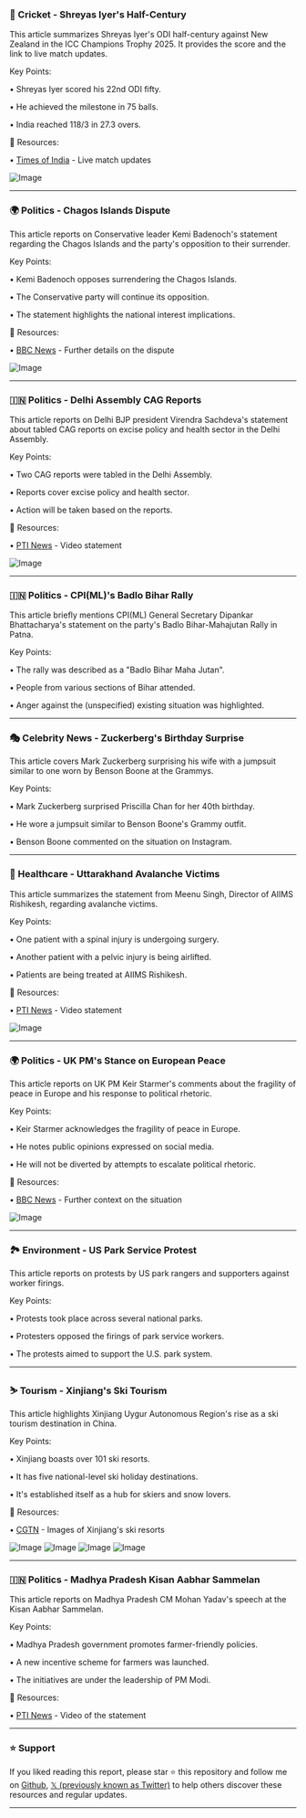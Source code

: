 ### 🏏 Cricket - Shreyas Iyer's Half-Century

This article summarizes Shreyas Iyer's ODI half-century against New Zealand in the ICC Champions Trophy 2025.  It provides the score and the link to live match updates.

Key Points:

• Shreyas Iyer scored his 22nd ODI fifty.


• He achieved the milestone in 75 balls.


• India reached 118/3 in 27.3 overs.


🔗 Resources:

• [Times of India](http://toi.in/yOHuLb) - Live match updates

![Image](https://pbs.twimg.com/media/GlB6WB4boAAivj7?format=jpg&name=small)

---
### 🌍 Politics - Chagos Islands Dispute

This article reports on Conservative leader Kemi Badenoch's statement regarding the Chagos Islands and the party's opposition to their surrender.

Key Points:

• Kemi Badenoch opposes surrendering the Chagos Islands.


• The Conservative party will continue its opposition.


•  The statement highlights the national interest implications.



🔗 Resources:

• [BBC News](https://bbc.in/4ijBANy) -  Further details on the dispute

![Image](https://pbs.twimg.com/media/GlB5a1rXUAAgH3B.jpg)

---
### 🇮🇳 Politics - Delhi Assembly CAG Reports

This article reports on Delhi BJP president Virendra Sachdeva's statement about tabled CAG reports on excise policy and health sector in the Delhi Assembly.

Key Points:

• Two CAG reports were tabled in the Delhi Assembly.


• Reports cover excise policy and health sector.


• Action will be taken based on the reports.



🔗 Resources:

• [PTI News](https://x.com/PTI_News/status/1896145345987710976) -  Video statement

![Image](https://pbs.twimg.com/ext_tw_video_thumb/1896145059743256576/pu/img/msHziKX6j6r7d--N.jpg)

---
### 🇮🇳 Politics - CPI(ML)'s Badlo Bihar Rally

This article briefly mentions CPI(ML) General Secretary Dipankar Bhattacharya's statement on the party's Badlo Bihar-Mahajutan Rally in Patna.

Key Points:

•  The rally was described as a "Badlo Bihar Maha Jutan".


• People from various sections of Bihar attended.


•  Anger against the (unspecified) existing situation was highlighted.



---
### 🎭 Celebrity News - Zuckerberg's Birthday Surprise

This article covers Mark Zuckerberg surprising his wife with a jumpsuit similar to one worn by Benson Boone at the Grammys.

Key Points:

• Mark Zuckerberg surprised Priscilla Chan for her 40th birthday.


• He wore a jumpsuit similar to Benson Boone's Grammy outfit.


• Benson Boone commented on the situation on Instagram.


---
### 🏥 Healthcare - Uttarakhand Avalanche Victims

This article summarizes the statement from Meenu Singh, Director of AIIMS Rishikesh, regarding avalanche victims.


Key Points:

• One patient with a spinal injury is undergoing surgery.


• Another patient with a pelvic injury is being airlifted.


•  Patients are being treated at AIIMS Rishikesh.


🔗 Resources:

• [PTI News](https://x.com/PTI_News/status/1896135318019141765) - Video statement

![Image](https://pbs.twimg.com/ext_tw_video_thumb/1896134058276765696/pu/img/4qxHscGp3adu51PH.jpg)

---
### 🌍 Politics - UK PM's Stance on European Peace

This article reports on UK PM Keir Starmer's comments about the fragility of peace in Europe and his response to political rhetoric.

Key Points:

• Keir Starmer acknowledges the fragility of peace in Europe.


• He notes public opinions expressed on social media.


• He will not be diverted by attempts to escalate political rhetoric.



🔗 Resources:

• [BBC News](https://bbc.in/4ijBANy) - Further context on the situation

![Image](https://pbs.twimg.com/media/GlBs5CwWMAAOetk.jpg)

---
### 🏞️ Environment - US Park Service Protest

This article reports on protests by US park rangers and supporters against worker firings.


Key Points:

• Protests took place across several national parks.


• Protesters opposed the firings of park service workers.


• The protests aimed to support the U.S. park system.



---
### ⛷️ Tourism - Xinjiang's Ski Tourism

This article highlights Xinjiang Uygur Autonomous Region's rise as a ski tourism destination in China.

Key Points:

• Xinjiang boasts over 101 ski resorts.


• It has five national-level ski holiday destinations.


• It's established itself as a hub for skiers and snow lovers.



🔗 Resources:

• [CGTN](https://x.com/CGTNOfficial/status/1896130863101829242) - Images of Xinjiang's ski resorts

![Image](https://pbs.twimg.com/media/GlBkQ8qakAAdK0V?format=jpg&name=360x360)
![Image](https://pbs.twimg.com/media/GlBkQ8nbUAA3tAJ?format=jpg&name=360x360)
![Image](https://pbs.twimg.com/media/GlBkQ8mbAAAnbGP?format=jpg&name=360x360)
![Image](https://pbs.twimg.com/media/GlBkQ9JXkAAAV56?format=jpg&name=360x360)


---
### 🇮🇳 Politics - Madhya Pradesh Kisan Aabhar Sammelan

This article reports on Madhya Pradesh CM Mohan Yadav's speech at the Kisan Aabhar Sammelan.

Key Points:

•  Madhya Pradesh government promotes farmer-friendly policies.


•  A new incentive scheme for farmers was launched.


•  The initiatives are under the leadership of PM Modi.


🔗 Resources:

• [PTI News](https://x.com/PTI_News/status/1896126357584966119) - Video of the statement


---

### ⭐️ Support

If you liked reading this report, please star ⭐️ this repository and follow me on [Github](https://github.com/Drix10), [𝕏 (previously known as Twitter)](https://x.com/DRIX_10_) to help others discover these resources and regular updates.

---